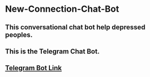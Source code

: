 # New-Connection-Chat-Bot
## This conversational chat bot help depressed peoples.
## This is the Telegram Chat Bot.
## [Telegram Bot Link](https://t.me/New_Connection_Bot)
